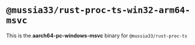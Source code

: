 # `@mussia33/rust-proc-ts-win32-arm64-msvc`

This is the **aarch64-pc-windows-msvc** binary for `@mussia33/rust-proc-ts`
